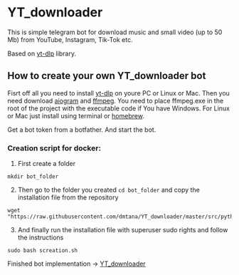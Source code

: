 # YT_downloader

This is simple telegram bot for download music and small video (up to 50 Mb) from YouTube, Instagram, Tik-Tok etc. 

Based on <a href="https://github.com/yt-dlp/yt-dlp">yt-dlp</a> library.

<h2>How to create your own YT_downloader bot</h2>

Fisrt off all you need to install <a href="https://github.com/yt-dlp/yt-dlp">yt-dlp</a> on youre PC or Linux or Mac. 
Then you need download <a href="https://github.com/aiogram/aiogram">aiogram</a> and <a href="https://ffmpeg.org/" class="link">ffmpeg</a>. 
You need to place ffmpeg.exe in the root of the project with the executable code if You have Windows. 
For Linux or Mac just install using terminal or <a href="https://brew.sh/">homebrew</a>. 

Get a bot token from a botfather. And start the bot.

<h3>Creation script for docker:</h3>

1. First create a folder
<pre>
<code>mkdir bot_folder</code>
</pre>
    
2. Then go to the folder you created <code>cd bot_folder</code> and copy the installation file from the repository
<pre>
<code>wget "https://raw.githubusercontent.com/dmtana/YT_downloader/master/src/python/creation/screation.sh"</code>
</pre>  

3. And finally run the installation file with superuser <caode>sudo</code> rights and follow the instructions
<pre>
<code>sudo bash screation.sh</code>
</pre>

Finished bot implementation -> <a href="https://t.me/TestTelegramBot001_bot">YT_downloader</a>
